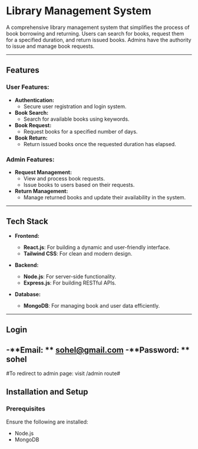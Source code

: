 # **Library Management System**

A comprehensive library management system that simplifies the process of book borrowing and returning. Users can search for books, request them for a specified duration, and return issued books. Admins have the authority to issue and manage book requests.

---

## **Features**

### **User Features:**
- **Authentication:**
  - Secure user registration and login system.
- **Book Search:**
  - Search for available books using keywords.
- **Book Request:**
  - Request books for a specified number of days.
- **Book Return:**
  - Return issued books once the requested duration has elapsed.

### **Admin Features:**
- **Request Management:**
  - View and process book requests.
  - Issue books to users based on their requests.
- **Return Management:**
  - Manage returned books and update their availability in the system.

---

## **Tech Stack**

- **Frontend:**
  - **React.js**: For building a dynamic and user-friendly interface.
  - **Tailwind CSS**: For clean and modern design.

- **Backend:**
  - **Node.js**: For server-side functionality.
  - **Express.js**: For building RESTful APIs.

- **Database:**
  - **MongoDB**: For managing book and user data efficiently.

---
## **Login**
-**Email: ** sohel@gmail.com
-**Password: ** sohel
---
#To redirect to admin page: visit /admin route#
## **Installation and Setup**

### **Prerequisites**
Ensure the following are installed:
- Node.js
- MongoDB
